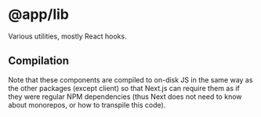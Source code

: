 # @app/lib

Various utilities, mostly React hooks.

## Compilation

Note that these components are compiled to on-disk JS in the same way as the
other packages (except client) so that Next.js can require them as if they were
regular NPM dependencies (thus Next does not need to know about monorepos, or
how to transpile this code).
